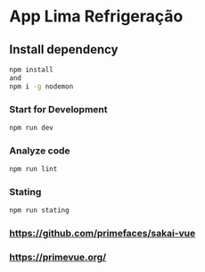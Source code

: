 # App Lima Refrigeração

## Install dependency

```sh
npm install
and
npm i -g nodemon
```

### Start for Development

```sh
npm run dev
```

### Analyze code

```sh
npm run lint
```

### Stating

```sh
npm run stating
```

### https://github.com/primefaces/sakai-vue
### https://primevue.org/